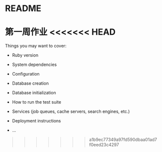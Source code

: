 # README

第一周作业
<<<<<<< HEAD
=======

Things you may want to cover:

* Ruby version

* System dependencies

* Configuration

* Database creation

* Database initialization

* How to run the test suite

* Services (job queues, cache servers, search engines, etc.)

* Deployment instructions

* ...
>>>>>>> a1b9ec77349a97fd590dbaa01ad7f0eed23c4297
